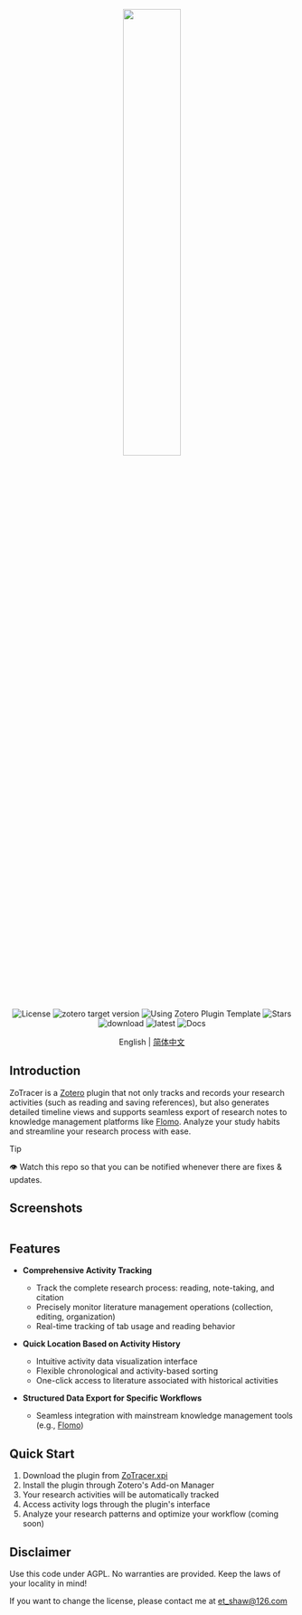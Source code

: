 <p align="center">
    <img src="addon/content/imgs/static_logo.png" width=45%/ alt="">
    <br>
    <div align="center">
        <img src="https://img.shields.io/github/license/etShaw-zh/zotracer?color=2E75B6"  alt="License">
        <img src="https://img.shields.io/badge/Zotero-7-green?style=flat-square&logo=zotero&logoColor=CC2936" alt="zotero target version" />
        <img src="https://img.shields.io/badge/Using-Zotero%20Plugin%20Template-blue?style=flat-square&logo=github" alt="Using Zotero Plugin Template" />
        <img src="https://img.shields.io/github/stars/etShaw-zh/zotracer?color=2E75B6" alt="Stars" />
        <img src="https://img.shields.io/github/downloads/etShaw-zh/zotracer/total?logo=github&color=2E75B6" alt='download' />
        <img src="https://img.shields.io/github/downloads/etShaw-zh/zotracer/latest/total?color=2E75B6" alt='latest' />
        <img src='https://readthedocs.org/projects/zotracer/badge/?version=latest' alt='Docs' />
    </div>
</p>

<p align="center">
    English | <a href="doc/README-zhCN.md">简体中文</a>
</p>

## Introduction

ZoTracer is a [Zotero](https://www.zotero.org/) plugin that not only tracks and records your research activities (such as reading and saving references), but also generates detailed timeline views and supports seamless export of research notes to knowledge management platforms like [Flomo](https://flomoapp.com/). Analyze your study habits and streamline your research process with ease.

> [!tip]
> 👁 Watch this repo so that you can be notified whenever there are fixes & updates.

## Screenshots

<p align="center">
    <img src="doc/imgs/screenshot.png" alt="">
</p>

## Features

- **Comprehensive Activity Tracking**

  - Track the complete research process: reading, note-taking, and citation
  - Precisely monitor literature management operations (collection, editing, organization)
  - Real-time tracking of tab usage and reading behavior

- **Quick Location Based on Activity History**

  - Intuitive activity data visualization interface
  - Flexible chronological and activity-based sorting
  - One-click access to literature associated with historical activities

- **Structured Data Export for Specific Workflows**
  - Seamless integration with mainstream knowledge management tools (e.g., [Flomo](https://flomoapp.com/))

## Quick Start

1. Download the plugin from [ZoTracer.xpi](https://github.com/etShaw-zh/zotracer/releases)
2. Install the plugin through Zotero's Add-on Manager
3. Your research activities will be automatically tracked
4. Access activity logs through the plugin's interface
5. Analyze your research patterns and optimize your workflow (coming soon)

## Disclaimer

Use this code under AGPL. No warranties are provided. Keep the laws of your locality in mind!

If you want to change the license, please contact me at <et_shaw@126.com>
